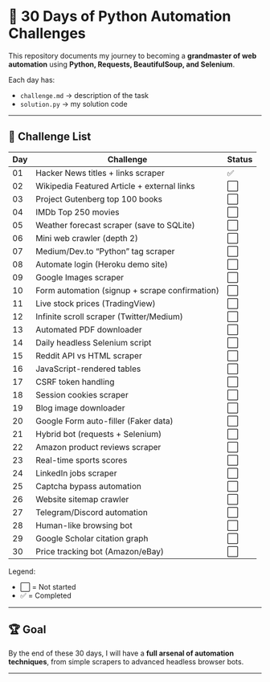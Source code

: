 # 🚀 30 Days of Python Automation Challenges

This repository documents my journey to becoming a **grandmaster of web automation** using **Python, Requests, BeautifulSoup, and Selenium**.  

Each day has:
- `challenge.md` → description of the task  
- `solution.py` → my solution code  

---

## 📅 Challenge List

| Day | Challenge | Status |
|-----|-----------|--------|
| 01  | Hacker News titles + links scraper | ✅ |
| 02  | Wikipedia Featured Article + external links | ⬜ |
| 03  | Project Gutenberg top 100 books | ⬜ |
| 04  | IMDb Top 250 movies | ⬜ |
| 05  | Weather forecast scraper (save to SQLite) | ⬜ |
| 06  | Mini web crawler (depth 2) | ⬜ |
| 07  | Medium/Dev.to “Python” tag scraper | ⬜ |
| 08  | Automate login (Heroku demo site) | ⬜ |
| 09  | Google Images scraper | ⬜ |
| 10  | Form automation (signup + scrape confirmation) | ⬜ |
| 11  | Live stock prices (TradingView) | ⬜ |
| 12  | Infinite scroll scraper (Twitter/Medium) | ⬜ |
| 13  | Automated PDF downloader | ⬜ |
| 14  | Daily headless Selenium script | ⬜ |
| 15  | Reddit API vs HTML scraper | ⬜ |
| 16  | JavaScript-rendered tables | ⬜ |
| 17  | CSRF token handling | ⬜ |
| 18  | Session cookies scraper | ⬜ |
| 19  | Blog image downloader | ⬜ |
| 20  | Google Form auto-filler (Faker data) | ⬜ |
| 21  | Hybrid bot (requests + Selenium) | ⬜ |
| 22  | Amazon product reviews scraper | ⬜ |
| 23  | Real-time sports scores | ⬜ |
| 24  | LinkedIn jobs scraper | ⬜ |
| 25  | Captcha bypass automation | ⬜ |
| 26  | Website sitemap crawler | ⬜ |
| 27  | Telegram/Discord automation | ⬜ |
| 28  | Human-like browsing bot | ⬜ |
| 29  | Google Scholar citation graph | ⬜ |
| 30  | Price tracking bot (Amazon/eBay) | ⬜ |

Legend:  
- ⬜ = Not started  
- ✅ = Completed  

---

## 🏆 Goal
By the end of these 30 days, I will have a **full arsenal of automation techniques**, from simple scrapers to advanced headless browser bots.  

---
